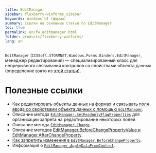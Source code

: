 ```yaml
---
title: EditManager
sidebar: flexberry-winforms_sidebar
keywords: Windows UI (формы)
summary: Ссылки на основные статьи по EditManager
toc: true
permalink: en/fw_editmanager.html
folder: products/flexberry-winforms/
lang: en
---
```


<!-- Данная статья ещё редактируется -->

`EditManager` (`ICSSoft.STORMNET.Windows.Forms.Binders.EditManager`, менеджер редактирования) — специализированный класс для непрерывного связывания контролов со свойствами объекта данных (определение взято из [этой статьи](fw_edit-dataobjects-on-forms.html)).

# Полезные ссылки
* [Как редактировать объекты данных на формах и связывать поля ввода со свойствами объекта данных с помощью `EditManager`](fw_edit-data-objects-on-forms.html).
* Описание метода [`EditManager.SetReadonlyFlagProperties`](fw_editmanager-set-readonly-flag-properties.html) для организации запрета на редактирование некоторых полей.
* Описание метода [`EditManager.Change`](fw_editmanager-change.html).
* Описание методов [EditManager.BeforeChangePropertyValue и EditManager.AfterChangeProperty](fw_edit-dataobjects-on-forms.html).
* [Как запретить изменения в `EditManager.BeforeChangeProperty`](fw_restrict-changes-in-before-change-property.html).
* Информация о [`EditManager.ApplyDataFromControl`](fw_focus-and-ctrl-s.html).
